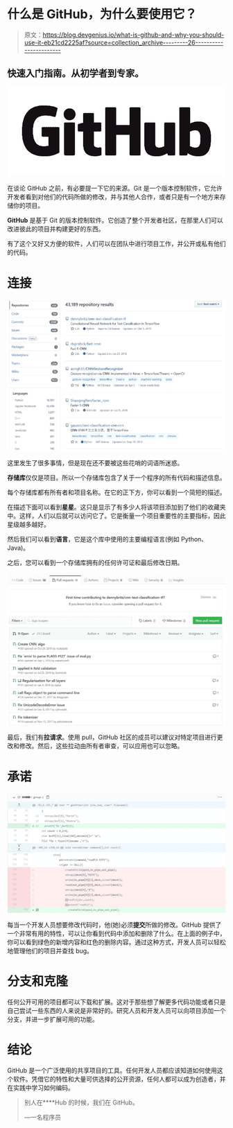 # 什么是 GitHub，为什么要使用它？

> 原文：<https://blog.devgenius.io/what-is-github-and-why-you-should-use-it-eb21cd2225af?source=collection_archive---------26----------------------->

## 快速入门指南。从初学者到专家。

![](img/fcd6ea6626760380fa6d24a8d4929d03.png)

在谈论 GitHub 之前，有必要提一下它的来源。Git 是一个版本控制软件，它允许开发者看到对他们的代码所做的修改，并与其他人合作，或者只是有一个地方来存储你的项目。

**GitHub** 是基于 Git 的版本控制软件。它创造了整个开发者社区，在那里人们可以改进彼此的项目并构建更好的东西。

有了这个又好又方便的软件，人们可以在团队中进行项目工作，并公开或私有他们的代码。

# 连接

![](img/3b44ba4448d51e4aa4d0790686f8c8f2.png)

这里发生了很多事情，但是现在还不要被这些花哨的词语所迷惑。

**存储库**仅仅是项目。所以一个存储库包含了关于一个程序的所有代码和描述信息。

每个存储库都有所有者和项目名称。在它的正下方，你可以看到一个简短的描述。

在描述下面可以看到**星星**。这只是显示了有多少人将该项目添加到了他们的收藏夹中。这样，人们以后就可以访问它了。它是衡量一个项目重要性的主要指标，因此星级越多越好。

然后我们可以看到**语言**，它是这个库中使用的主要编程语言(例如 Python、Java)。

之后，您可以看到一个存储库拥有的任何许可证和最后修改日期。

![](img/4e15cca6d8772a38878e57112fd32dfa.png)

最后，我们有**拉请求**。使用 pull，GitHub 社区的成员可以建议对特定项目进行更改和修改。然后，这些拉动由所有者审查，可以应用也可以忽略。

# 承诺

![](img/f982b942b067266751d885482f6bb8f0.png)

每当一个开发人员想要修改代码时，他(她)必须**提交**所做的修改。GitHub 提供了一个非常有用的特性，可以让你看到代码中添加和删除了什么。在上面的例子中，你可以看到绿色的新增内容和红色的删除内容。通过这种方式，开发人员可以轻松地管理他们的项目并查找 bug。

# **分支和克隆**

任何公开可用的项目都可以下载和扩展。这对于那些想了解更多代码功能或者只是自己尝试一些东西的人来说是非常好的。研究人员和开发人员可以向项目添加一个分支，并进一步扩展可用的功能。

# 结论

GitHub 是一个广泛使用的共享项目的工具。任何开发人员都应该知道如何使用这个软件。凭借它的特性和大量可供选择的公开资源，任何人都可以成为创造者，并在实践中学习如何编码。

> 别人在****Hub 的时候，我们在 GitHub。
> 
> —一名程序员